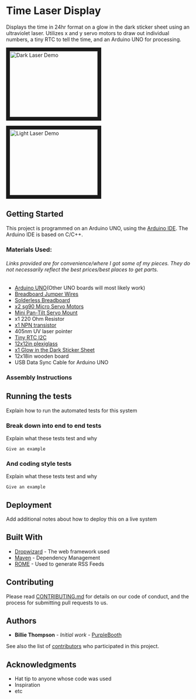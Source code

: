 # Time Laser Display

Displays the time in 24hr format on a glow in the dark sticker sheet using an ultraviolet laser. Utilizes x and y servo motors to draw out individual numbers, a tiny RTC to tell the time, and an Arduino UNO for processing.

<a href="http://www.youtube.com/watch?feature=player_embedded&v=BrsYRhGEyC4
" target="_blank"><img src="http://img.youtube.com/vi/BrsYRhGEyC4/0.jpg" 
alt="Dark Laser Demo" width="240" height="180" border="10" /></a>

<a href="http://www.youtube.com/watch?feature=player_embedded&v=GYEmO1oykZE
" target="_blank"><img src="http://img.youtube.com/vi/GYEmO1oykZE/0.jpg" 
alt="Light Laser Demo" width="240" height="180" border="10" /></a>

## Getting Started

This project is programmed on an Arduino UNO, using the [Arduino IDE](https://www.arduino.cc/en/Main/Software "Arduino IDE Download"). The Arduino IDE is based on C/C++.

### Materials Used:

###### Links provided are for convenience/where I got some of my pieces. They do not necessarily reflect the best prices/best places to get parts. 

 - [Arduino UNO](https://www.amazon.com/ARDUINO-A000073-DEV-BRD-ATMEGA328/dp/B007R9TUJE/ref=sr_1_5?ie=UTF8&qid=1535558536&sr=8-5&keywords=arduino+uno)(Other UNO boards will most likely work)
 - [Breadboard Jumper Wires](https://www.amazon.com/120pcs-Multicolored-Breadboard-Arduino-Raspberry/dp/B072L1XMJR/ref=sr_1_4?ie=UTF8&qid=1535558804&sr=8-4&keywords=male+female+leads)
 - [Solderless Breadboard](https://us.banggood.com/Wholesale-Warehouse-8_5-x-5_5cm-400-Tie-Points-400-Holes-Solderless-Breadboard-Bread-Board-wp-Usa-91872.html?rmmds=search)
 - [x2 sg90 Micro Servo Motors](https://www.amazon.com/ElectroBot-Micro-Helicopter-Airplane-Controls/dp/B071KJV7DD/ref=sr_1_5?ie=UTF8&qid=1535559351&sr=8-5&keywords=micro+servo+motors)
 - [Mini Pan-Tilt Servo Mount](https://www.amazon.com/Adafruit-Mini-Pan-Tilt-Kit-Assembled/dp/B00PY3LQ2Y/ref=sr_1_fkmr1_1?ie=UTF8&qid=1535559136&sr=8-1-fkmr1&keywords=pan+tilt+servo+motor+mount+adafruit)
 - x1 220 Ohm Resistor
 - [x1 NPN transistor](https://www.amazon.com/gp/product/B06XPWS52G/ref=oh_aui_search_detailpage?ie=UTF8&psc=1)
 - 405nm UV laser pointer
 - [Tiny RTC I2C](https://www.amazon.com/gp/product/B00UUR8GJU/ref=oh_aui_search_detailpage?ie=UTF8&psc=1)
 - [12x12in plexiglass](https://www.amazon.com/gp/product/B004DYW31I/ref=oh_aui_search_detailpage?ie=UTF8&psc=1)
 - [x1 Glow in the Dark Sticker Sheet](https://www.amazon.com/gp/product/B00YU7R3H2/ref=oh_aui_search_detailpage?ie=UTF8&psc=1)
 - 12x18in wooden board
 - USB Data Sync Cable for Arduino UNO

### Assembly Instructions



## Running the tests

Explain how to run the automated tests for this system

### Break down into end to end tests

Explain what these tests test and why

```
Give an example
```

### And coding style tests

Explain what these tests test and why

```
Give an example
```

## Deployment

Add additional notes about how to deploy this on a live system

## Built With

* [Dropwizard](http://www.dropwizard.io/1.0.2/docs/) - The web framework used
* [Maven](https://maven.apache.org/) - Dependency Management
* [ROME](https://rometools.github.io/rome/) - Used to generate RSS Feeds

## Contributing

Please read [CONTRIBUTING.md](https://gist.github.com/PurpleBooth/b24679402957c63ec426) for details on our code of conduct, and the process for submitting pull requests to us.

## Authors

* **Billie Thompson** - *Initial work* - [PurpleBooth](https://github.com/PurpleBooth)

See also the list of [contributors](https://github.com/your/project/contributors) who participated in this project.

## Acknowledgments

* Hat tip to anyone whose code was used
* Inspiration
* etc
